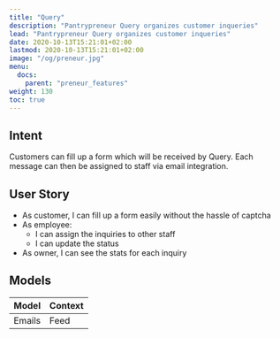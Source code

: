 ```yaml
---
title: "Query"
description: "Pantrypreneur Query organizes customer inqueries"
lead: "Pantrypreneur Query organizes customer inqueries"
date: 2020-10-13T15:21:01+02:00
lastmod: 2020-10-13T15:21:01+02:00
image: "/og/preneur.jpg"
menu:
  docs:
    parent: "preneur_features"
weight: 130
toc: true
---
```



## Intent 

Customers can fill up a form which will be received by Query. Each message can then be assigned to staff via email integration. 


## User Story

- As customer, I can fill up a form easily without the hassle of captcha
- As employee:
  - I can assign the inquiries to other staff
  - I can update the status
- As owner, I can see the stats for each inquiry



## Models


Model | Context
--- | ---
Emails | Feed
